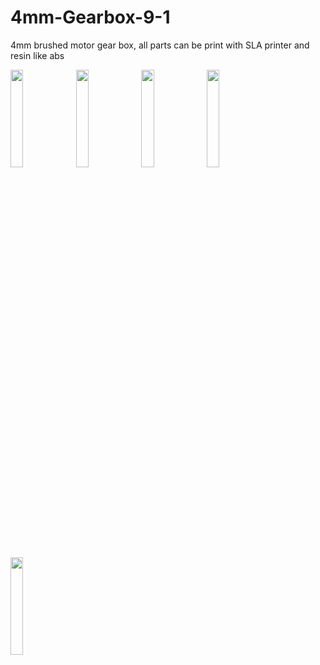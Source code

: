# 4mm-Gearbox-9-1
4mm brushed motor gear box, all parts can be print with SLA printer and resin like abs

<img src="https://user-images.githubusercontent.com/89079859/156010112-eda88220-9e97-405b-a50b-c9f07100fcf6.JPG" width="20%" height="20%">
<img src="https://user-images.githubusercontent.com/89079859/156010137-4da85f24-62c7-46bd-a283-5f37d809bfc0.JPG" width="20%" height="20%">
<img src="https://user-images.githubusercontent.com/89079859/156011839-1111b072-7b61-4e10-8dc7-c06ec51188d8.JPG" width="20%" height="20%">
<img src="https://user-images.githubusercontent.com/89079859/156011851-2bc40c1c-9e38-42e3-bcc1-f00614ba4dca.JPG" width="20%" height="20%">
<img src="https://user-images.githubusercontent.com/89079859/156011864-f4b0ead6-f204-4e14-b137-ef40cdc50189.JPG" width="20%" height="20%">
